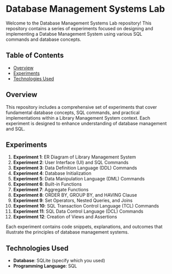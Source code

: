 # Database Management Systems Lab

Welcome to the Database Management Systems Lab repository! This repository contains a series of experiments focused on designing and implementing a Databse Management System using various SQL commands and database concepts.

## Table of Contents

- [Overview](#overview)
- [Experiments](#experiments)
- [Technologies Used](#technologies-used)


## Overview

This repository includes a comprehensive set of experiments that cover fundamental database concepts, SQL commands, and practical implementations within a Library Management System context. Each experiment is designed to enhance understanding of database management and SQL.

## Experiments

1. **Experiment 1**: ER Diagram of Library Management System
2. **Experiment 2**: User Interface (UI) and SQL Commands
3. **Experiment 3**: Data Definition Language (DDL) Commands
4. **Experiment 4**: Database Initialization
5. **Experiment 5**: Data Manipulation Language (DML) Commands
6. **Experiment 6**: Built-in Functions
7. **Experiment 7**: Aggregate Functions
8. **Experiment 8**: ORDER BY, GROUP BY, and HAVING Clause
9. **Experiment 9**: Set Operators, Nested Queries, and Joins
10. **Experiment 10**: SQL Transaction Control Language (TCL) Commands
11. **Experiment 11**: SQL Data Control Language (DCL) Commands
12. **Experiment 12**: Creation of Views and Assertions

Each experiment contains code snippets, explanations, and outcomes that illustrate the principles of database management systems.

## Technologies Used

- **Database**: SQLite (specify which you used)
- **Programming Language**: SQL


